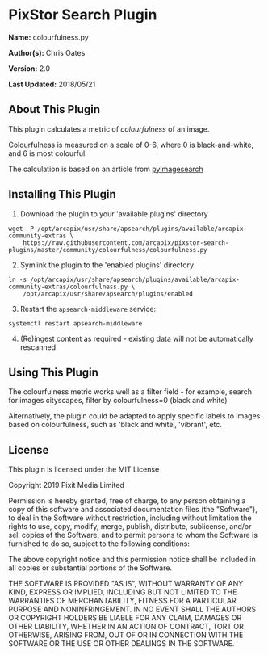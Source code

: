 # PixStor Search Plugin

**Name:** colourfulness.py

**Author(s):** Chris Oates

**Version:** 2.0

**Last Updated:** 2018/05/21

## About This Plugin

This plugin calculates a metric of _colourfulness_ of an image.

Colourfulness is measured on a scale of 0-6, where 0 is black-and-white, and 6 is most colourful.

The calculation is based on an article from [pyimagesearch](http://www.pyimagesearch.com/2017/06/05/computing-image-colorfulness-with-opencv-and-python/)

## Installing This Plugin

1. Download the plugin to your 'available plugins' directory

``` shell
wget -P /opt/arcapix/usr/share/apsearch/plugins/available/arcapix-community-extras \
    https://raw.githubusercontent.com/arcapix/pixstor-search-plugins/master/community/colourfulness/colourfulness.py
```

2. Symlink the plugin to the 'enabled plugins' directory

``` shell
ln -s /opt/arcapix/usr/share/apsearch/plugins/available/arcapix-community-extras/colourfulness.py \
    /opt/arcapix/usr/share/apsearch/plugins/enabled
```

3. Restart the `apsearch-middleware` service:

``` shell
systemctl restart apsearch-middleware
```

4. (Re)ingest content as required - existing data will not be automatically rescanned


## Using This Plugin

The colourfulness metric works well as a filter field - for example, search for images cityscapes, filter by colourfulness=0 (black and white)

Alternatively, the plugin could be adapted to apply specific labels to images based on colourfulness, such as 'black and white', 'vibrant', etc.


## License

This plugin is licensed under the MIT License

Copyright 2019 Pixit Media Limited

Permission is hereby granted, free of charge, to any person obtaining a copy of this software and associated documentation files (the "Software"), to deal in the Software without restriction, including without limitation the rights to use, copy, modify, merge, publish, distribute, sublicense, and/or sell copies of the Software, and to permit persons to whom the Software is furnished to do so, subject to the following conditions:

The above copyright notice and this permission notice shall be included in all copies or substantial portions of the Software.

THE SOFTWARE IS PROVIDED "AS IS", WITHOUT WARRANTY OF ANY KIND, EXPRESS OR IMPLIED, INCLUDING BUT NOT LIMITED TO THE WARRANTIES OF MERCHANTABILITY, FITNESS FOR A PARTICULAR PURPOSE AND NONINFRINGEMENT. IN NO EVENT SHALL THE AUTHORS OR COPYRIGHT HOLDERS BE LIABLE FOR ANY CLAIM, DAMAGES OR OTHER LIABILITY, WHETHER IN AN ACTION OF CONTRACT, TORT OR OTHERWISE, ARISING FROM, OUT OF OR IN CONNECTION WITH THE SOFTWARE OR THE USE OR OTHER DEALINGS IN THE SOFTWARE.
